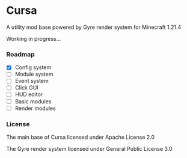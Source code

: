 # Cursa
A utility mod base powered by Gyre render system for Minecraft 1.21.4

Working in progress...

### Roadmap

* [X] Config system
* [ ] Module system
* [ ] Event system
* [ ] Click GUI
* [ ] HUD editor
* [ ] Basic modules
* [ ] Render modules

### License

The main base of Cursa licensed under Apache License 2.0

The Gyre render system licensed under General Public License 3.0
